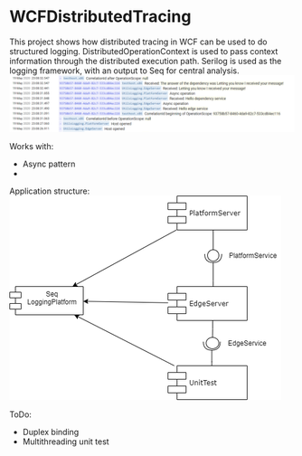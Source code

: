 # WCFDistributedTracing

This project shows how distributed tracing in WCF can be used to do structured logging.
DistributedOperationContext is used to pass context information through the distributed execution path.
Serilog is used as the logging framework, with an output to Seq for central analysis.
![Diagram](./Documentation/Seq.PNG)

Works with:
* Async pattern
* 

Application structure:
![Diagram](./Documentation/Architecture.png)

ToDo:
* Duplex binding
* Multithreading unit test

